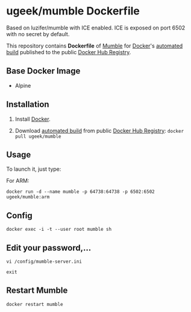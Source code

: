 # ugeek/mumble Dockerfile
Based on luzifer/mumble with ICE enabled. ICE is exposed on port 6502 with no secret by default.

This repository contains **Dockerfile** of [Mumble](http://wiki.mumble.info/wiki/Main_Page) for [Docker](https://www.docker.com/)'s [automated build](https://registry.hub.docker.com/u/luzifer/mumble/) published to the public [Docker Hub Registry](https://registry.hub.docker.com/).

## Base Docker Image

- Alpine
## Installation

1. Install [Docker](https://www.docker.com/).

2. Download [automated build](https://registry.hub.docker.com/u/ugeek/murmur/) from public [Docker Hub Registry](https://registry.hub.docker.com/): `docker pull ugeek/mumble`

## Usage

To launch it, just type:

For ARM:
```
docker run -d --name mumble -p 64738:64738 -p 6502:6502 ugeek/mumble:arm
```

## Config
```
docker exec -i -t --user root mumble sh
```

## Edit your password,...
```
vi /config/mumble-server.ini
```

```
exit
```

## Restart Mumble
```
docker restart mumble
```
